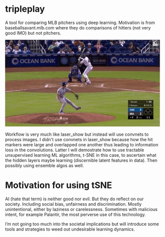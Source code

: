 # tripleplay
A tool for comparing MLB pitchers using deep learning. Motivation is from baseballsavant.mlb.com where they do comparisons of hitters (not very good IMO) but not pitchers.

![](OhYu.gif)

Workflow is very much like laser_show but instead will use convnets to process images. I didn't use convnets in laser_show because how the hit markers were large and overlapped 
one another thus leading to information loss in the convolutions. Latter I will demostrate how to use tractable unsupervised
learning ML algorithms, t-SNE in this case, to ascertain what the hidden layers maybe learning (discernible latent features in data). 
Then possibly using ensemble algos as well. 

# Motivation for using tSNE
AI (hate that term) is neither good nor evil. But they do reflect on our society. Including social bias, unfairness and discrimination. Mostly unintentional, either by laziness or carelessness. Sometimes with malicious intent, for example Palantir, the most perverse use of this technology.

I’m not going too much into the societal implications but will introduce some tools and strategies to weed out undesirable learning dynamics.
